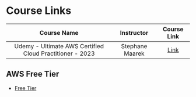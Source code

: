 # Course Links

|                       Course Name                        |   Instructor    |                                Course Link                                 |
| :------------------------------------------------------: | :-------------: | :------------------------------------------------------------------------: |
| Udemy - Ultimate AWS Certified Cloud Practitioner - 2023 | Stephane Maarek | [Link](https://www.udemy.com/course/aws-certified-cloud-practitioner-new/) |

## AWS Free Tier

- [Free Tier](https://aws.amazon.com/free/)